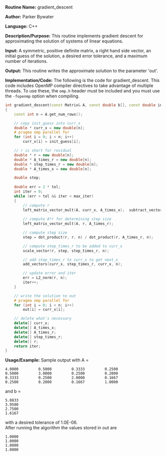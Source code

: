 **Routine Name:** gradient_descent 

**Author:** Parker Bywater

**Language:** C++ 

**Description/Purpose:** This routine implements gradient descent for approximating the solution of systems of linear equations.  

**Input:** A symmetric, positive definite matrix, a right hand side vector, an initial guess of the solution, 
a desired error tolerance, and a maximum number of iterations. 

**Output:** This routine writes the approximate solution to the parameter 'out'.

**Implementation/Code:** The following is the code for gradient_descent. This code includes OpenMP compiler directives to take advantage of multiple threads. To use these, the `omp.h` header
must be included and you must use the `-fopenmp` option when compiling.   
   
```C++ 
int gradient_descent(const Matrix& A, const double b[], const double init_guess[], const double tol, const int max_iter, double out[]) 
{
    const int n = A.get_num_rows();

    // copy init_guess into curr_x
    double * curr_x = new double[n]; 
    # pragma omp parallel for
    for (int i = 0; i < n; i++)
        curr_x[i] = init_guess[i];

    // r is short for residual
    double * r = new double[n];
    double * A_times_r = new double[n]; 
    double * step_times_r = new double[n]; 
    double * A_times_x = new double[n];

    double step;
    
    double err = 2 * tol;     
    int iter = 0; 
    while (err > tol && iter < max_iter)
    {
        // compute r         
        left_matrix_vector_mult(A, curr_x, A_times_x);  subtract_vectors(b, A_times_x, r, n);
        
        // compute A*r for determining step size
        left_matrix_vector_mult(A, r, A_times_r);

        // compute step size
        step = dot_product(r, r, n) / dot_product(r, A_times_r, n); 

        // compute step_times_r to be added to curr_x 
        scale_vector(r, step, step_times_r, n); 

        // add step_times_r to curr_x to get next_x
        add_vectors(curr_x, step_times_r, curr_x, n); 

        // update error and iter 
        err = L2_norm(r, n); 
        iter++; 
    }

    // write the solution to out
    # pragma omp parallel for 
    for (int i = 0; i < n; i++)
        out[i] = curr_x[i]; 

    // delete what's necessary
    delete[] curr_x; 
    delete[] A_times_x;
    delete[] A_times_r; 
    delete[] step_times_r; 
    delete[] r; 
    return iter; 
}
```

**Usage/Example:** Sample output with A = 

    4.0000         0.5000         0.3333         0.2500
    0.5000         3.0000         0.2500         0.2000
    0.3333         0.2500         2.0000         0.1667
    0.2500         0.2000         0.1667         1.0000

and b =

    5.0833
    3.9500 
    2.7500 
    1.6167

with a desired tolerance of 1.0E-06.    
After running the algorithm the values stored in out are 

    1.0000 
    1.0000 
    1.0000 
    1.0000 


